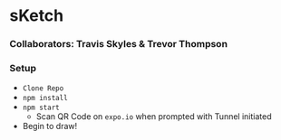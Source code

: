 # sKetch

### Collaborators: Travis Skyles & Trevor Thompson

### Setup
* `Clone Repo`
* `npm install`
* `npm start`
  * Scan QR Code on `expo.io` when prompted with Tunnel initiated
* Begin to draw!
